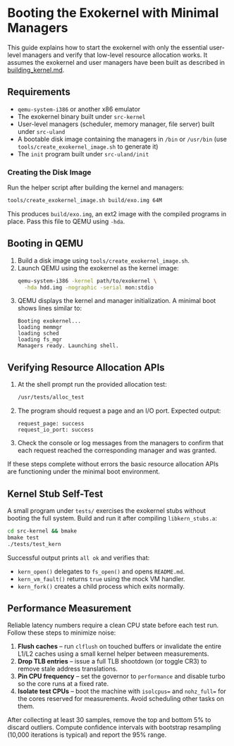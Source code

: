 # Booting the Exokernel with Minimal Managers

This guide explains how to start the exokernel with only the essential user-level managers and verify that low-level resource allocation works. It assumes the exokernel and user managers have been built as described in [building_kernel.md](building_kernel.md).

## Requirements

- `qemu-system-i386` or another x86 emulator
- The exokernel binary built under `src-kernel`
- User-level managers (scheduler, memory manager, file server) built under `src-uland`
- A bootable disk image containing the managers in `/bin` or `/usr/bin` (use
  `tools/create_exokernel_image.sh` to generate it)
- The `init` program built under `src-uland/init`

### Creating the Disk Image
Run the helper script after building the kernel and managers:

```sh
tools/create_exokernel_image.sh build/exo.img 64M
```

This produces `build/exo.img`, an ext2 image with the compiled programs in
place. Pass this file to QEMU using `-hda`.

## Booting in QEMU
1. Build a disk image using `tools/create_exokernel_image.sh`.
2. Launch QEMU using the exokernel as the kernel image:
   ```sh
   qemu-system-i386 -kernel path/to/exokernel \
     -hda hdd.img -nographic -serial mon:stdio
   ```
3. QEMU displays the kernel and manager initialization. A minimal boot shows lines similar to:
   ```
   Booting exokernel...
   loading memmgr
   loading sched
   loading fs_mgr
   Managers ready. Launching shell.
   ```

## Verifying Resource Allocation APIs

1. At the shell prompt run the provided allocation test:
   ```sh
   /usr/tests/alloc_test
   ```
2. The program should request a page and an I/O port. Expected output:
   ```
   request_page: success
   request_io_port: success
   ```
3. Check the console or log messages from the managers to confirm that each request reached the corresponding manager and was granted.

If these steps complete without errors the basic resource allocation APIs are functioning under the minimal boot environment.

## Kernel Stub Self-Test

A small program under `tests/` exercises the exokernel stubs without booting the
full system. Build and run it after compiling `libkern_stubs.a`:

```sh
cd src-kernel && bmake
bmake test
./tests/test_kern
```

Successful output prints `all ok` and verifies that:

- `kern_open()` delegates to `fs_open()` and opens `README.md`.
- `kern_vm_fault()` returns `true` using the mock VM handler.
- `kern_fork()` creates a child process which exits normally.

## Performance Measurement

Reliable latency numbers require a clean CPU state before each test run. Follow these steps to minimize noise:

1. **Flush caches** – run `clflush` on touched buffers or invalidate the entire L1/L2 caches using a small kernel helper between measurements.
2. **Drop TLB entries** – issue a full TLB shootdown (or toggle CR3) to remove stale address translations.
3. **Pin CPU frequency** – set the governor to `performance` and disable turbo so the core runs at a fixed rate.
4. **Isolate test CPUs** – boot the machine with `isolcpus=` and `nohz_full=` for the cores reserved for measurements. Avoid scheduling other tasks on them.

After collecting at least 30 samples, remove the top and bottom 5% to discard outliers. Compute confidence intervals with bootstrap resampling (10,000 iterations is typical) and report the 95% range.

